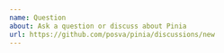 ```yaml
---
name: Question
about: Ask a question or discuss about Pinia
url: https://github.com/posva/pinia/discussions/new
---
```


